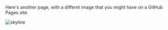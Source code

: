 Here's another page, with a differnt image that you might have on a GitHub Pages site. 

![skyline](https://github.com/user-attachments/assets/67bbb3ce-0be5-4719-a083-3f673fcd00e4)
